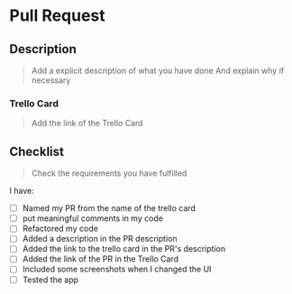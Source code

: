 # Pull Request

## Description 

> Add a explicit description of what you have done
> And explain why if necessary

### Trello Card

> Add the link of the Trello Card

## Checklist

> Check the requirements you have fulfilled

I have:
- [ ] Named my PR from the name of the trello card
- [ ] put meaningful comments in my code
- [ ] Refactored my code
- [ ] Added a description in the PR description
- [ ] Added the link to the trello card in the PR's description
- [ ] Added the link of the PR in the Trello Card
- [ ] Included some screenshots when I changed the UI
- [ ] Tested the app
